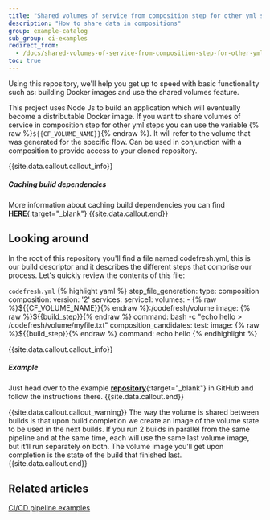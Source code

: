 ```yaml
---
title: "Shared volumes of service from composition step for other yml steps"
description: "How to share data in compositions"
group: example-catalog
sub_group: ci-examples
redirect_from:
  - /docs/shared-volumes-of-service-from-composition-step-for-other-yml-steps/
toc: true
---
```

Using this repository, we'll help you get up to speed with basic functionality such as: building Docker images and use the shared volumes feature.

This project uses Node Js to build an application which will eventually become a distributable Docker image.
If you want to share volumes of service in composition step for other yml steps you can use the variable {% raw %}```${{CF_VOLUME_NAME}}```{% endraw %}. It will refer to the volume that was generated for the specific flow. Can be used in conjunction with a composition to provide access to your cloned repository.

{{site.data.callout.callout_info}}
##### Caching build dependencies

More information about caching build dependencies you can find
[**HERE**](https://codefresh.io/blog/caching-build-dependencies-codefresh-volumes/){:target="_blank"} 
{{site.data.callout.end}}

## Looking around
In the root of this repository you'll find a file named codefresh.yml, this is our build descriptor and it describes the different steps that comprise our process. Let's quickly review the contents of this file:

  `codefresh.yml`
{% highlight yaml %}
step_file_generation:
  type: composition
  composition:
    version: '2'
    services:
      service1:
        volumes:
          - {% raw %}${{CF_VOLUME_NAME}}{% endraw %}:/codefresh/volume
        image: {% raw %}${{build_step}}{% endraw %}
        command: bash -c "echo hello > /codefresh/volume/myfile.txt"
  composition_candidates:
    test:
      image: {% raw %}${{build_step}}{% endraw %}
      command: echo hello
{% endhighlight %}

{{site.data.callout.callout_info}}
##### Example

Just head over to the example [**repository**](https://github.com/codefreshdemo/cf-example-shared-volumes-composition-step){:target="_blank"} in GitHub and follow the instructions there. 
{{site.data.callout.end}}

{{site.data.callout.callout_warning}}
The way the volume is shared between builds is that upon build completion we create an image of the volume state to be used in the next builds. If you run 2 builds in parallel from the same pipeline and at the same time, each will use the same last volume image, but it’ll run separately on both. The volume image you’ll get upon completion is the state of the build that finished last.
{{site.data.callout.end}}

## Related articles
[CI/CD pipeline examples]({{site.baseurl}}/docs/example-catalog/ci-examples/)  
